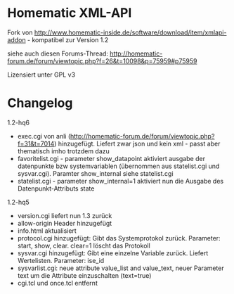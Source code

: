 Homematic XML-API
=================

Fork von http://www.homematic-inside.de/software/download/item/xmlapi-addon - kompatibel zur Version 1.2

siehe auch diesen Forums-Thread: http://homematic-forum.de/forum/viewtopic.php?f=26&t=10098&p=75959#p75959

Lizensiert unter GPL v3

Changelog
=========
1.2-hq6
* exec.cgi von anli (http://homematic-forum.de/forum/viewtopic.php?f=31&t=7014) hinzugefügt. Liefert zwar json und kein xml - passt aber thematisch imho trotzdem dazu
* favoritelist.cgi - parameter show_datapoint aktiviert ausgabe der datenpunkte bzw systemvariablen (übernommen aus statelist.cgi und sysvar.cgi). Paramter show_internal siehe statelist.cgi
* statelist.cgi - parameter show_internal=1 aktiviert nun die Ausgabe des Datenpunkt-Attributs state

1.2-hq5
* version.cgi liefert nun 1.3 zurück
* allow-origin Header hinzugefügt
* info.html aktualisiert
* protocol.cgi hinzugefügt: Gibt das Systemprotokol zurück. Parameter: start, show, clear. clear=1 löscht das Protokoll
* sysvar.cgi hinzugefügt: Gibt eine einzelne Variable zurück. Liefert Wertelisten. Parameter: ise_id
* sysvarlist.cgi: neue attribute value_list and value_text, neuer Parameter text um die Attribute einzuschalten (text=true)
* cgi.tcl und once.tcl entfernt


